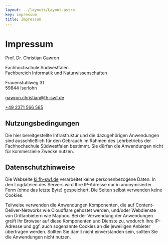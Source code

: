 ```yaml
---
layout: ../layouts/Layout.astro
key: impressum
title: Impressum
---
```


# Impressum

<div class="contact">
    <p>Prof. Dr. Christian Gawron</p>
    <p>Fachhochschule Südwestfalen<br>
      Fachbereich Informatik und Naturwissenschaften
    </p>
    <p class="address">
      <span id="address">Frauenstuhlweg 31<br> 59844 Iserlohn</span>
    </p>
    <p class="email"><a href="mailto:gawron.christian@fh-swf.de">gawron.christian@fh-swf.de</a></p>
    <p class="phone"><a href="tel:+492371566565">+49 2371 566 565</a></p>
</div>

## Nutzungsbedingungen

Die hier bereitgestellte Infrastruktur und die dazugehörigen Anwendungen sind ausschließlich für den Gebrauch im Rahmen des Lehrbetriebs der Fachhochschule Südwestfalen bestimmt. Sie dürfen die Anwendungen nicht für kommerzielle Zwecke nutzen.

## Datenschutzhinweise

Die Webseite [ki.fh-swf.de](https://www.ki.fh-swf.de) verarbeitet keine personenbezogene Daten. In den Logdateien des Servers wird Ihre IP-Adresse nur in anonymisierter Form (ohne das letzte Byte) gespeichert. Die Seiten selbst verwenden keine Cookies.

Teilweise verwenden die Anwendungen Komponenten, die auf Content-Deliver-Networks wie Cloudflare gehostet werden, und/oder Webdienste von Drittanbietern wie Mapbox. Bei der Verwendung der Anwendungen greift Ihr Browser auf diese Komponenten und Dienste zu, wodurch Ihre IP-Adresse und ggf. auch sogenannte Cookies an die jeweiligen Anbieter übertragen werden. Sollten Sie damit nicht einverstanden sein, sollten Sie die Anwendungen nicht nutzen.
